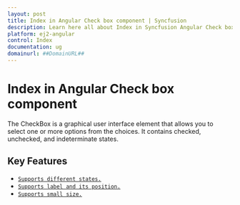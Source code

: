 ```yaml
---
layout: post
title: Index in Angular Check box component | Syncfusion
description: Learn here all about Index in Syncfusion Angular Check box component of Syncfusion Essential JS 2 and more.
platform: ej2-angular
control: Index 
documentation: ug
domainurl: ##DomainURL##
---
```


# Index in Angular Check box component

The CheckBox is a graphical user interface element that allows you to select one or more options
from the choices. It contains checked, unchecked, and indeterminate states.

## Key Features

* [`Supports different states.`](./getting-started#change-the-checkbox-state)
* [`Supports label and its position.`](./label-and-size#label)
* [`Supports small size.`](./label-and-size#size)
